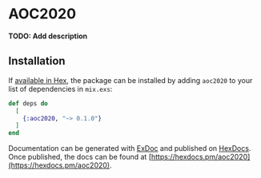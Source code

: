 # AOC2020

**TODO: Add description**

## Installation

If [available in Hex](https://hex.pm/docs/publish), the package can be installed
by adding `aoc2020` to your list of dependencies in `mix.exs`:

```elixir
def deps do
  [
    {:aoc2020, "~> 0.1.0"}
  ]
end
```

Documentation can be generated with [ExDoc](https://github.com/elixir-lang/ex_doc)
and published on [HexDocs](https://hexdocs.pm). Once published, the docs can
be found at [https://hexdocs.pm/aoc2020](https://hexdocs.pm/aoc2020).

